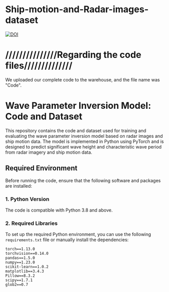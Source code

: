 # Ship-motion-and-Radar-images-dataset
[![DOI](https://zenodo.org/badge/DOI/10.5281/zenodo.15735441.svg)](https://doi.org/10.5281/zenodo.15735441)
# **///////////////Regarding the code files//////////////**
We uploaded our complete code to the warehouse, and the file name was "Code".
# **Wave Parameter Inversion Model: Code and Dataset**

This repository contains the code and dataset used for training and evaluating the wave parameter inversion model based on radar images and ship motion data. The model is implemented in Python using PyTorch and is designed to predict significant wave height and characteristic wave period from radar imagery and ship motion data.

## **Required Environment**

Before running the code, ensure that the following software and packages are installed:

### **1. Python Version**
The code is compatible with Python 3.8 and above.

### **2. Required Libraries**

To set up the required Python environment, you can use the following `requirements.txt` file or manually install the dependencies:

```plaintext
torch==1.13.0
torchvision==0.14.0
pandas==1.5.0
numpy==1.23.0
scikit-learn==1.0.2
matplotlib==3.4.3
Pillow==8.3.2
scipy==1.7.1
glob2==0.7
